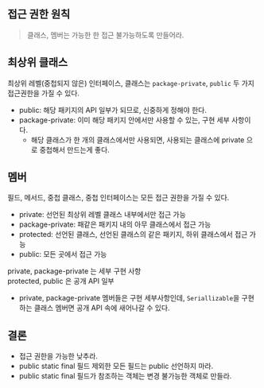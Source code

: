 ## 접근 권한 원칙
> 클래스, 멤버는 가능한 한 접근 불가능하도록 만들어라.

## 최상위 클래스
최상위 레벨(중첩되지 않은) 인터페이스, 클래스는 `package-private`, `public`
두 가지 접근권한을 가질 수 있다.
* public: 해당 패키지의 API 일부가 되므로, 신중하게 정해야 한다.
* package-private: 이미 해당 패키지 안에서만 사용할 수 있는, 구현 세부 사항이다.
    * 해당 클래스가 한 개의 클래스에서만 사용되면, 사용되는 클래스에 private 으로 중첩해서 만드는게 좋다.

## 멤버
필드, 메서드, 중첩 클래스, 중첩 인터페이스는 모든 접근 권한을 가질 수 있다.
* private: 선언된 최상위 레벨 클래스 내부에서만 접근 가능
* package-private: 패같은 패키지 내의 아무 클래스에서 접근 가능
* protected: 선언된 클래스, 선언된 클래스의 같은 패키지, 하위 클래스에서 접근 가능
* public: 모든 곳에서 접근 가능

private, package-private 는 세부 구현 사항  
protected, public 은 공개 API 일부
* private, package-private 멤버들은 구현 세부사항인데, `Seriallizable`을
구현하는 클래스 멤버면 공개 API 속에 새어나갈 수 있다.

## 결론
* 접근 권한을 가능한 낮추라.
* public static final 필드 제외한 모든 필드는 public 선언하지 마라.
* public static final 필드가 참조하는 객체는 변경 불가능한 객체로 만들라.